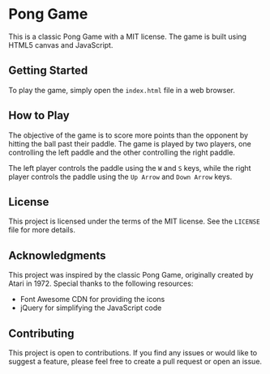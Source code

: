 

# Pong Game

This is a classic Pong Game with a MIT license. The game is built using HTML5 canvas and JavaScript.

## Getting Started

To play the game, simply open the `index.html` file in a web browser.

## How to Play

The objective of the game is to score more points than the opponent by hitting the ball past their paddle. The game is played by two players, one controlling the left paddle and the other controlling the right paddle.

The left player controls the paddle using the `W` and `S` keys, while the right player controls the paddle using the `Up Arrow` and `Down Arrow` keys.

## License

This project is licensed under the terms of the MIT license. See the `LICENSE` file for more details.

## Acknowledgments

This project was inspired by the classic Pong Game, originally created by Atari in 1972. Special thanks to the following resources:

- Font Awesome CDN for providing the icons
- jQuery for simplifying the JavaScript code


## Contributing

This project is open to contributions. If you find any issues or would like to suggest a feature, please feel free to create a pull request or open an issue.